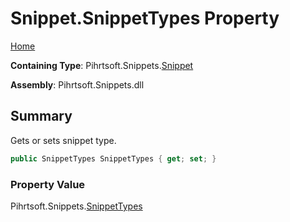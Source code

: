 <a name="_top"></a>

# Snippet\.SnippetTypes Property

[Home](../../../../README.md#_top)

**Containing Type**: Pihrtsoft\.Snippets\.[Snippet](../README.md#_top)

**Assembly**: Pihrtsoft\.Snippets\.dll

## Summary

Gets or sets snippet type\.

```csharp
public SnippetTypes SnippetTypes { get; set; }
```

### Property Value

Pihrtsoft\.Snippets\.[SnippetTypes](../../SnippetTypes/README.md#_top)


